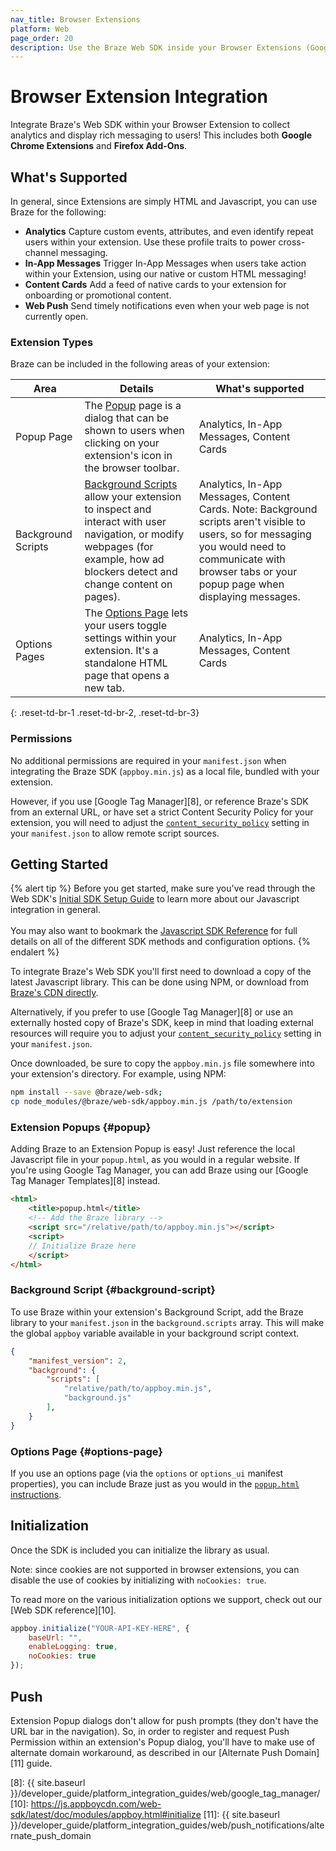 ```yaml
---
nav_title: Browser Extensions
platform: Web
page_order: 20
description: Use the Braze Web SDK inside your Browser Extensions (Google Chrome, Firefox)
---
```


# Browser Extension Integration

Integrate Braze's Web SDK within your Browser Extension to collect analytics and display rich messaging to users! This includes both **Google Chrome Extensions** and **Firefox Add-Ons**.

## What's Supported

In general, since Extensions are simply HTML and Javascript, you can use Braze for the following:

* **Analytics** Capture custom events, attributes, and even identify repeat users within your extension. Use these profile traits to power cross-channel messaging.
* **In-App Messages** Trigger In-App Messages when users take action within your Extension, using our native or custom HTML messaging!
* **Content Cards** Add a feed of native cards to your extension for onboarding or promotional content.
* **Web Push** Send timely notifications even when your web page is not currently open.


### Extension Types
Braze can be included in the following areas of your extension:

|Area|Details|What's supported|
|--------|-------|------|
|Popup Page| The [Popup][1] page is a dialog that can be shown to users when clicking on your extension's icon in the browser toolbar.|Analytics, In-App Messages, Content Cards|
|Background Scripts|[Background Scripts][2] allow your extension to inspect and interact with user navigation, or modify webpages (for example, how ad blockers detect and change content on pages).|Analytics, In-App Messages, Content Cards. Note: Background scripts aren't visible to users, so for messaging you would need to communicate with browser tabs or your popup page when displaying messages.|
|Options Pages|The [Options Page][3] lets your users toggle settings within your extension. It's a standalone HTML page that opens a new tab.|Analytics, In-App Messages, Content Cards| 
{: .reset-td-br-1 .reset-td-br-2, .reset-td-br-3}


### Permissions

No additional permissions are required in your `manifest.json` when integrating the Braze SDK (`appboy.min.js`) as a local file, bundled with your extension. 

However, if you use [Google Tag Manager][8], or reference Braze's SDK from an external URL, or have set a strict Content Security Policy for your extension, you will need to adjust the [`content_security_policy`][6] setting in your `manifest.json` to allow remote script sources.


## Getting Started

{% alert tip %}
Before you get started, make sure you've read through the Web SDK's [Initial SDK Setup Guide](https://www.braze.com/docs/developer_guide/platform_integration_guides/web/initial_sdk_setup/) to learn more about our Javascript integration in general.  <br><br>You may also want to bookmark the [Javascript SDK Reference](https://js.appboycdn.com/web-sdk/latest/doc/modules/appboy.html) for full details on all of the different SDK methods and configuration options.
{% endalert %}

To integrate Braze's Web SDK you'll first need to download a copy of the latest Javascript library. This can be done using NPM, or download from [Braze's CDN directly][7].

Alternatively, if you prefer to use [Google Tag Manager][8] or use an externally hosted copy of Braze's SDK, keep in mind that loading external resources will require you to adjust your [`content_security_policy`][6] setting in your `manifest.json`.

Once downloaded, be sure to copy the `appboy.min.js` file somewhere into your extension's directory. For example, using NPM:

```bash
npm install --save @braze/web-sdk;
cp node_modules/@braze/web-sdk/appboy.min.js /path/to/extension
```

### Extension Popups {#popup}

Adding Braze to an Extension Popup is easy! Just reference the local Javascript file in your `popup.html`, as you would in a regular website. If you're using Google Tag Manager, you can add Braze using our [Google Tag Manager Templates][8] instead.

```html
<html>
    <title>popup.html</title>
    <!-- Add the Braze library -->
    <script src="/relative/path/to/appboy.min.js"></script>
    <script>
    // Initialize Braze here
    </script>
</html>
```

### Background Script {#background-script}

To use Braze within your extension's Background Script, add the Braze library to your `manifest.json` in the `background.scripts` array. This will make the global `appboy` variable available in your background script context.


```json
{
    "manifest_version": 2,
    "background": {
        "scripts": [
            "relative/path/to/appboy.min.js",
            "background.js"
        ],
    }
}
```

### Options Page {#options-page}

If you use an options page (via the `options` or `options_ui` manifest properties), you can include Braze just as you would in the [`popup.html` instructions](#popup).

## Initialization

Once the SDK is included you can initialize the library as usual. 

Note: since cookies are not supported in browser extensions, you can disable the use of cookies by initializing with `noCookies: true`.

To read more on the various initialization options we support, check out our [Web SDK reference][10].

```javascript
appboy.initialize("YOUR-API-KEY-HERE", {
    baseUrl: "",
    enableLogging: true,
    noCookies: true
});
```

## Push

Extension Popup dialogs don't allow for push prompts (they don't have the URL bar in the navigation). So, in order to register and request Push Permission within an extension's Popup dialog, you'll have to make use of alternate domain workaround, as described in our [Alternate Push Domain][11] guide.

[1]: https://developer.mozilla.org/en-US/docs/Mozilla/Add-ons/WebExtensions/user_interface/Popups
[2]: https://developer.chrome.com/extensions/background_pages
[3]: https://developer.mozilla.org/en-US/docs/Mozilla/Add-ons/WebExtensions/user_interface/Options_pages
[6]: https://developer.chrome.com/extensions/contentSecurityPolicy
[7]: https://js.appboycdn.com/web-sdk/latest/appboy.min.js
[8]: {{ site.baseurl }}/developer_guide/platform_integration_guides/web/google_tag_manager/
[10]: https://js.appboycdn.com/web-sdk/latest/doc/modules/appboy.html#initialize
[11]: {{ site.baseurl }}/developer_guide/platform_integration_guides/web/push_notifications/alternate_push_domain
